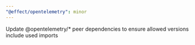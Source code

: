 ```yaml
---
"@effect/opentelemetry": minor
---
```


Update @opentelemetry/\* peer dependencies to ensure allowed versions include used imports
